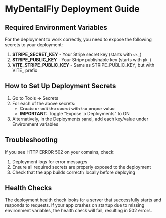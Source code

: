 # MyDentalFly Deployment Guide

## Required Environment Variables

For the deployment to work correctly, you need to expose the following secrets to your deployment:

1. **STRIPE_SECRET_KEY** - Your Stripe secret key (starts with `sk_`)
2. **STRIPE_PUBLIC_KEY** - Your Stripe publishable key (starts with `pk_`)
3. **VITE_STRIPE_PUBLIC_KEY** - Same as STRIPE_PUBLIC_KEY, but with VITE_ prefix

## How to Set Up Deployment Secrets

1. Go to Tools → Secrets
2. For each of the above secrets:
   - Create or edit the secret with the proper value
   - **IMPORTANT:** Toggle "Expose to Deployments" to ON
3. Alternatively, in the Deployments panel, add each key/value under Environment variables

## Troubleshooting

If you see HTTP ERROR 502 on your domains, check:

1. Deployment logs for error messages
2. Ensure all required secrets are properly exposed to the deployment
3. Check that the app builds correctly locally before deploying

## Health Checks

The deployment health check looks for a server that successfully starts and responds to requests. If your app crashes on startup due to missing environment variables, the health check will fail, resulting in 502 errors.